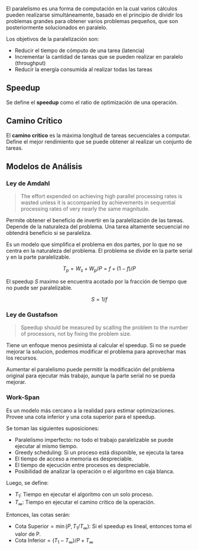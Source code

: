 El paralelismo es una forma de computación en la cual varios cálculos pueden realizarse simultáneamente,​ basado en el principio de dividir los problemas grandes para obtener varios problemas pequeños, que son posteriormente solucionados en paralelo.

Los objetivos de la paralelización son:

- Reducir el tiempo de cómputo de una tarea (latencia)
- Incrementar la cantidad de tareas que se pueden realizar en paralelo (throughput)
- Reducir la energía consumida al realizar todas las tareas

## Speedup

Se define el **speedup** como el ratio de optimización de una operación.

## Camino Crítico

El **camino crítico** es la máxima longitud de tareas secuenciales a computar. Define el mejor rendimiento que se puede obtener al realizar un conjunto de tareas.

## Modelos de Análisis

### Ley de Amdahl

> The effort expended on achieving high parallel processing rates is wasted unless it is accompanied by achievements in sequential processing rates of very nearly the same magnitude.

Permite obtener el beneficio de invertir en la paralelización de las tareas. Depende de la naturaleza del problema. Una tarea altamente secuencial no obtendrá beneficio si se paraleliza.

Es un modelo que simplifica el problema en dos partes, por lo que no se centra en la naturaleza del problema. El problema se divide en la parte serial y en la parte paralelizable.

$$
T_p = W_s + W_p / P = f + (1 - f) / P
$$

El speedup $S$ maximo se encuentra acotado por la fracción de tiempo que no puede ser paralelizable.

$$
S = 1/f
$$

### Ley de Gustafson

> Speedup should be measured by scalling the problem to the number of processors, not by fixing the problem size.

Tiene un enfoque menos pesimista al calcular el speedup. Si no se puede mejorar la solucion, podemos modificar el problema para aprovechar mas los recursos.

Aumentar el paralelismo puede permitir la modificación del problema original para ejecutar más trabajo, aunque la parte serial no se pueda mejorar.

### Work-Span

Es un modelo más cercano a la realidad para estimar optimizaciones. Provee una cota inferior y una cota superior para el speedup.

Se toman las siguientes suposiciones:

- Paralelismo imperfecto: no todo el trabajo paralelizable se puede ejecutar al mismo tiempo.
- Greedy scheduling: Si un proceso está disponible, se ejecuta la tarea
- El tiempo de acceso a memoria es despreciable.
- El tiempo de ejecución entre procesos es despreciable.
- Posibilidad de analizar la operación o el algoritmo en caja blanca.

Luego, se define:

- $T_1$: Tiempo en ejecutar el algoritmo con un solo proceso.
- $T_\infty$: Tiempo en ejecutar el camino crítico de la operación.

Entonces, las cotas serán:

- $\text{Cota Superior} = \min (P, T_1/T_\infty)$: Si el speedup es lineal, entonces toma el valor de P.
- $\text{Cota Inferior} = (T_1 - T_\infty) / P + T_\infty$
